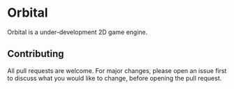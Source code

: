# Orbital
Orbital is a under-development 2D game engine.

## Contributing
All pull requests are welcome. For major changes, please open an issue first to discuss what you would like to change, before opening the pull request. 
